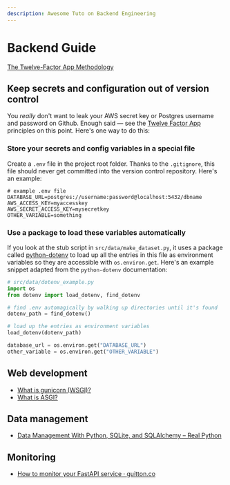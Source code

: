 ```yaml
---
description: Awesome Tuto on Backend Engineering
---
```


# Backend Guide

[The Twelve-Factor App Methodology](https://12factor.net)

## Keep secrets and configuration out of version control

You _really_ don't want to leak your AWS secret key or
Postgres username and password on Github. Enough said —
see the [Twelve Factor App](https://12factor.net/config)
principles on this point. Here's one way to do this:

### Store your secrets and config variables in a special file

Create a `.env` file in the project root folder. Thanks to
the `.gitignore`, this file should never get committed into
the version control repository. Here's an example:

```nohighlight
# example .env file
DATABASE_URL=postgres://username:password@localhost:5432/dbname
AWS_ACCESS_KEY=myaccesskey
AWS_SECRET_ACCESS_KEY=mysecretkey
OTHER_VARIABLE=something
```

### Use a package to load these variables automatically

If you look at the stub script in `src/data/make_dataset.py`,
it uses a package called [python-dotenv](https://github.com/theskumar/python-dotenv)
to load up all the entries in this file as environment variables
so they are accessible with `os.environ.get`. Here's an
example snippet adapted from the `python-dotenv` documentation:

```python
# src/data/dotenv_example.py
import os
from dotenv import load_dotenv, find_dotenv

# find .env automagically by walking up directories until it's found
dotenv_path = find_dotenv()

# load up the entries as environment variables
load_dotenv(dotenv_path)

database_url = os.environ.get("DATABASE_URL")
other_variable = os.environ.get("OTHER_VARIABLE")
```

## Web development

- [What is gunicorn (WSGI)?](https://vsupalov.com/what-is-gunicorn/)
- [What is ASGI?](https://asgi.readthedocs.io/en/latest/introduction.html)

## Data management

- [Data Management With Python, SQLite, and SQLAlchemy – Real Python](https://realpython.com/python-sqlite-sqlalchemy/)

## Monitoring

- [How to monitor your FastAPI service · guitton.co](https://guitton.co/posts/fastapi-monitoring)
